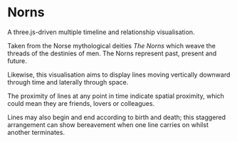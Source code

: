 # Norns

A three.js-driven multiple timeline and relationship visualisation.

Taken from the Norse mythological deities *The Norns* which weave the threads of the destinies of men.
The Norns represent past, present and future.

Likewise, this visualisation aims to display lines moving vertically downward through time and laterally through space.

The proximity of lines at any point in time indicate spatial proximity, which could mean they are friends, lovers or colleagues.

Lines may also begin and end according to birth and death; this staggered arrangement can show bereavement when one line carries on whilst another terminates.